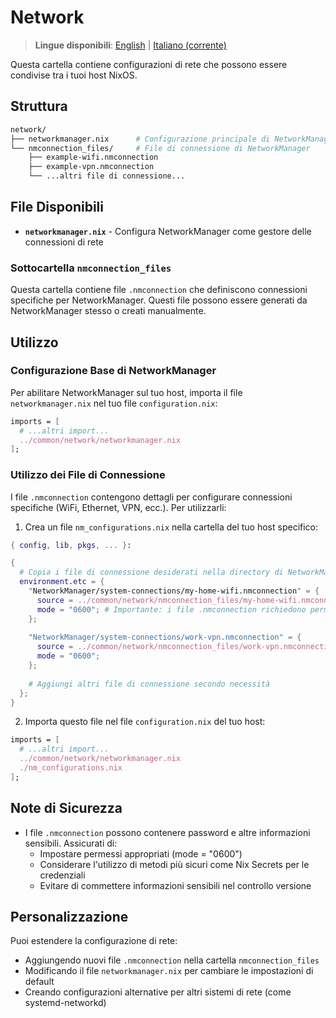 # Network

> **Lingue disponibili**: [English](README.md) | [Italiano (corrente)](README.it.md)

Questa cartella contiene configurazioni di rete che possono essere condivise tra i tuoi host NixOS.

## Struttura

```bash
network/
├── networkmanager.nix      # Configurazione principale di NetworkManager
└── nmconnection_files/     # File di connessione di NetworkManager
    ├── example-wifi.nmconnection
    ├── example-vpn.nmconnection
    └── ...altri file di connessione...
```

## File Disponibili

- **`networkmanager.nix`** - Configura NetworkManager come gestore delle connessioni di rete

### Sottocartella `nmconnection_files`

Questa cartella contiene file `.nmconnection` che definiscono connessioni specifiche per NetworkManager. Questi file possono essere generati da NetworkManager stesso o creati manualmente.

## Utilizzo

### Configurazione Base di NetworkManager

Per abilitare NetworkManager sul tuo host, importa il file `networkmanager.nix` nel tuo file `configuration.nix`:

```nix
imports = [
  # ...altri import...
  ../common/network/networkmanager.nix
];
```

### Utilizzo dei File di Connessione

I file `.nmconnection` contengono dettagli per configurare connessioni specifiche (WiFi, Ethernet, VPN, ecc.). Per utilizzarli:

1. Crea un file `nm_configurations.nix` nella cartella del tuo host specifico:

```nix
{ config, lib, pkgs, ... }:

{
  # Copia i file di connessione desiderati nella directory di NetworkManager
  environment.etc = {
    "NetworkManager/system-connections/my-home-wifi.nmconnection" = {
      source = ../common/network/nmconnection_files/my-home-wifi.nmconnection;
      mode = "0600"; # Importante: i file .nmconnection richiedono permessi restrittivi
    };
    
    "NetworkManager/system-connections/work-vpn.nmconnection" = {
      source = ../common/network/nmconnection_files/work-vpn.nmconnection;
      mode = "0600";
    };
    
    # Aggiungi altri file di connessione secondo necessità
  };
}
```

2. Importa questo file nel file `configuration.nix` del tuo host:

```nix
imports = [
  # ...altri import...
  ../common/network/networkmanager.nix
  ./nm_configurations.nix
];
```

## Note di Sicurezza

- I file `.nmconnection` possono contenere password e altre informazioni sensibili. Assicurati di:
  - Impostare permessi appropriati (mode = "0600")
  - Considerare l'utilizzo di metodi più sicuri come Nix Secrets per le credenziali
  - Evitare di commettere informazioni sensibili nel controllo versione

## Personalizzazione

Puoi estendere la configurazione di rete:

- Aggiungendo nuovi file `.nmconnection` nella cartella `nmconnection_files`
- Modificando il file `networkmanager.nix` per cambiare le impostazioni di default
- Creando configurazioni alternative per altri sistemi di rete (come systemd-networkd)